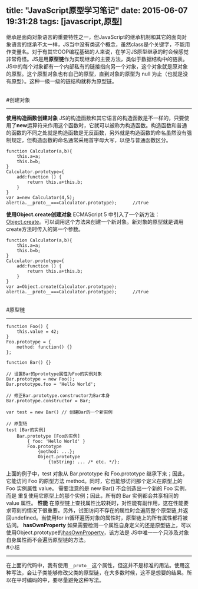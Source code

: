 title: "JavaScript原型学习笔记"
date: 2015-06-07 19:31:28
tags: [javascript,原型]
---

继承是面向对象语言的重要特性之一，但JavaScript的继承机制和其它的面向对象语言的继承不太一样，JS当中没有类这个概念，虽然class是个关键字，不能用作变量名。对于有其它OOP编程基础的人来说，在学习JS原型继承的时会候感觉非常奇怪。JS是用**原型链**作为实现继承的主要方法，类似于数据结构中的链表。
JS中的每个对象都有一个内部私有的链接指向另一个对象，这个对象就是原对象的原型。这个原型对象也有自己的原型，直到对象的原型为 null 为止（也就是没有原型）。这种一级一级的链结构就称为原型链。
<!--more-->
<br/>
#创建对象


----------


**使用构造函数创建对象**
JS的构造函数和其它语言的构造函数是不一样的，只要使用了**new**运算符来作用这个函数时，它就可以被称为构造函数。构造函数和普通的函数的不同之处就是构造函数是无反函数，另外就是构造函数的命名虽然没有强制规定，但构造函数的命名通常采用首字母大写，以便与普通函数区分。
```
function Calculator(a,b){
	this.a=a;
	this.b=b;
}
Calculator.prototype={
	add:function () {
		return this.a+this.b;
	}
}
var a=new Calculator(4,5);
alert(a.__proto__===Calculator.prototype);		//true
```
**使用Object.create创建对象**
ECMAScript 5 中引入了一个新方法：[Object.create](https://developer.mozilla.org/zh-cn/JavaScript/Reference/Global_Objects/Object/create)。可以调用这个方法来创建一个新对象。新对象的原型就是调用 create方法时传入的第一个参数。
```
function Calculator(a,b){
	this.a=a;
	this.b=b;
}
Calculator.prototype={
	add:function () {
		return this.a+this.b;
	}
}
var a=Object.create(Calculator.prototype);
alert(a.__proto__===Calculator.prototype);		//true
```
<br/>
#原型链


----------


```
function Foo() {
    this.value = 42;
}
Foo.prototype = {
    method: function() {}
};

function Bar() {}

// 设置Bar的prototype属性为Foo的实例对象
Bar.prototype = new Foo();
Bar.prototype.foo = 'Hello World';

// 修正Bar.prototype.constructor为Bar本身
Bar.prototype.constructor = Bar;

var test = new Bar() // 创建Bar的一个新实例

// 原型链
test [Bar的实例]
    Bar.prototype [Foo的实例] 
        { foo: 'Hello World' }
        Foo.prototype
            {method: ...};
            Object.prototype
                {toString: ... /* etc. */};
```
上面的例子中，test 对象从 Bar.prototype 和 Foo.prototype 继承下来；因此， 它能访问 Foo 的原型方法 method。同时，它也能够访问那个定义在原型上的 Foo 实例属性 value。 需要注意的是 new Bar() 不会创造出一个新的 Foo 实例，而是 重复使用它原型上的那个实例；因此，所有的 Bar 实例都会共享相同的 value 属性。
**性能**
在原型链上查找属性比较耗时，对性能有副作用，这在性能要求苛刻的情况下很重要。另外，试图访问不存在的属性时会遍历整个原型链,并返回undefined。当使用for in循环遍历对象的属性时，原型链上的所有属性都将被访问。
**hasOwnProperty**
如果需要检测一个属性自身定义的还是原型链上，可以使用Object.prototype的[hasOwnProperty](https://developer.mozilla.org/zh-CN/docs/JavaScript/Reference/Global_Objects/Object/hasOwnProperty)，该方法是 JS中唯一一个只涉及对象自身属性而不会遍历原型链的方法。
<br/>
#小结

----------


在上面的代码中，我有使用`__proto__`这个属性，但这并不是标准的用法。使用这种写法，会让子类能够修改父类的原型链，在大多数时候，这不是想要的结果。所以在平时编码的中，要尽量避免这种写法。
